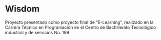 # Wisdom
 Proyecto presentado como proyecto final de "E-Learning", realizado en la Carrera Técnico en Programación en el Centro de Bachillerato Tecnológico industrial y de servicios No. 199
